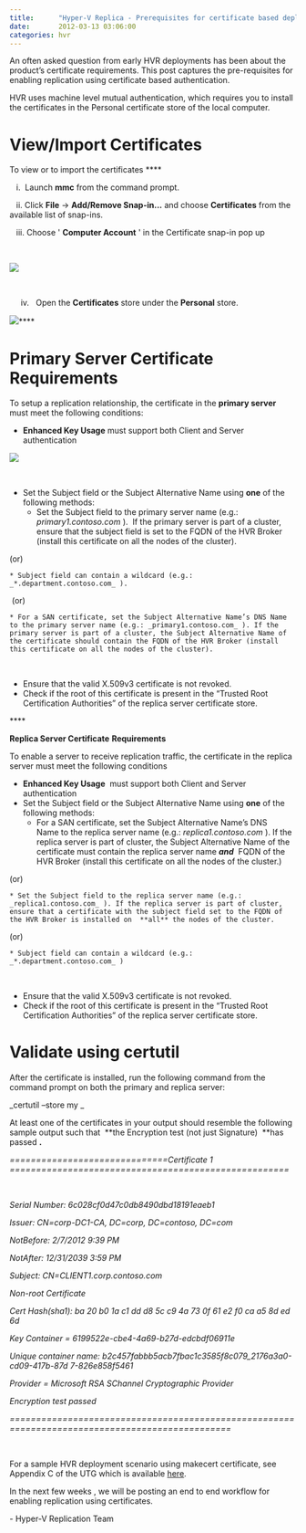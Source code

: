 ```yaml
---
title:      "Hyper-V Replica - Prerequisites for certificate based deployments"
date:       2012-03-13 03:06:00
categories: hvr
---
```

An often asked question from early HVR deployments has been about the product’s certificate requirements. This post captures the pre-requisites for enabling replication using certificate based authentication.

HVR uses machine level mutual authentication, which requires you to install the certificates in the Personal certificate store of the local computer.

# View/Import Certificates

To view or to import the certificates ****

   i.  Launch **mmc** from the command prompt.

   ii. Click **File** -> **Add/Remove Snap-in...** and choose **Certificates** from the available list of snap-ins.

   iii. Choose ' **Computer Account** ' in the Certificate snap-in pop up

 

[![](https://msdnshared.blob.core.windows.net/media/TNBlogsFS/prod.evol.blogs.technet.com/CommunityServer.Blogs.Components.WeblogFiles/00/00/00/50/45/2626.CertSnapIn_1.png)](https://msdnshared.blob.core.windows.net/media/TNBlogsFS/prod.evol.blogs.technet.com/CommunityServer.Blogs.Components.WeblogFiles/00/00/00/50/45/2626.CertSnapIn_1.png)

 

     iv.   Open the **Certificates** store under the **Personal** store.

[![](https://msdnshared.blob.core.windows.net/media/TNBlogsFS/prod.evol.blogs.technet.com/CommunityServer.Blogs.Components.WeblogFiles/00/00/00/50/45/7558.CertMgr_1.PNG)](https://msdnshared.blob.core.windows.net/media/TNBlogsFS/prod.evol.blogs.technet.com/CommunityServer.Blogs.Components.WeblogFiles/00/00/00/50/45/7558.CertMgr_1.PNG)****

# **Primary Server Certificate** **Requirements**

To setup a replication relationship, the certificate in the **primary server** must meet the following conditions:

  * **Enhanced Key Usage** must support both Client and Server authentication 



[![](https://msdnshared.blob.core.windows.net/media/TNBlogsFS/prod.evol.blogs.technet.com/CommunityServer.Blogs.Components.WeblogFiles/00/00/00/50/45/5518.EKU.png)](https://msdnshared.blob.core.windows.net/media/TNBlogsFS/prod.evol.blogs.technet.com/CommunityServer.Blogs.Components.WeblogFiles/00/00/00/50/45/5518.EKU.png)

 

  * Set the Subject field or the Subject Alternative Name using **one** of the following methods:
    * Set the Subject field to the primary server name (e.g.: _primary1.contoso.com_ ).  If the primary server is part of a cluster, ensure that the subject field is set to the FQDN of the HVR Broker (install this certificate on all the nodes of the cluster). 



(or)

    * Subject field can contain a wildcard (e.g.: _*.department.contoso.com_ ).



 (or)

    * For a SAN certificate, set the Subject Alternative Name’s DNS Name to the primary server name (e.g.: _primary1.contoso.com_ ). If the primary server is part of a cluster, the Subject Alternative Name of the certificate should contain the FQDN of the HVR Broker (install this certificate on all the nodes of the cluster).



 

  * Ensure that the valid X.509v3 certificate is not revoked.
  * Check if the root of this certificate is present in the “Trusted Root Certification Authorities” of the replica server certificate store.



**** 

**Replica Server Certificate** **Requirements**

To enable a server to receive replication traffic, the certificate in the replica server must meet the following conditions

  * **Enhanced Key Usage**  must support both Client and Server authentication 
  * Set the Subject field or the Subject Alternative Name using **one** of the following methods:
    * For a SAN certificate, set the Subject Alternative Name’s DNS Name to the replica server name (e.g.: _replica1.contoso.com_ ). If the replica server is part of cluster, the Subject Alternative Name of the certificate must contain the replica server name ***and***  FQDN of the HVR Broker (install this certificate on all the nodes of the cluster.)



(or)

    * Set the Subject field to the replica server name (e.g.: _replica1.contoso.com_ ). If the replica server is part of cluster, ensure that a certificate with the subject field set to the FQDN of the HVR Broker is installed on  **all** the nodes of the cluster.



(or)

    * Subject field can contain a wildcard (e.g.: _*.department.contoso.com_ )



 

  * Ensure that the valid X.509v3 certificate is not revoked.
  * Check if the root of this certificate is present in the “Trusted Root Certification Authorities” of the replica server certificate store.



# **Validate using certutil**

After the certificate is installed, run the following command from the command prompt on both the primary and replica server:

_certutil –store my _

At least one of the certificates in your output should resemble the following sample output such that  **the Encryption test (not just Signature)  **has passed **.**

_==============================Certificate 1 =====================================================_

 

_Serial Number: 6c028cf0d47c0db8490dbd18191eaeb1_

_Issuer: CN=corp-DC1-CA, DC=corp, DC=contoso, DC=com_

_NotBefore: 2/7/2012 9:39 PM_

_NotAfter: 12/31/2039 3:59 PM_

_Subject: CN=CLIENT1.corp.contoso.com_

_Non-root Certificate_

_Cert Hash(sha1): ba 20 b0 1a c1 dd d8 5c c9 4a 73 0f 61 e2 f0 ca a5 8d ed 6d_

_Key Container = 6199522e-cbe4-4a69-b27d-edcbdf06911e_

_Unique container name: b2c457fabbb5acb7fbac1c3585f8c079_2176a3a0-cd09-417b-87d_ _7-826e858f5461_

_Provider = Microsoft RSA SChannel Cryptographic Provider_

_Encryption test passed_

_================================================================================================_

 

For a sample HVR deployment scenario using makecert certificate, see Appendix C of the UTG which is available [here](http://technet.microsoft.com/en-us/library/hh831759.aspx?ppud=4). 

In the next few weeks , we will be posting an end to end workflow for enabling replication using certificates.

\- Hyper-V Replication Team
